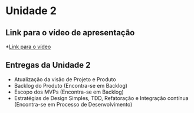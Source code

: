 # Unidade 2

## Link para o vídeo de apresentação

*[Link para o vídeo](https://youtu.be/vpBEbM1iGC8)

## Entregas da Unidade 2

- Atualização da visão de Projeto e Produto
- Backlog do Produto (Encontra-se em Backlog)
- Escopo dos MVPs (Encontra-se em Backlog)
- Estratégias de Design Simples, TDD, Refatoração e Integração contínua (Encontra-se em Processo de Desenvolvimento)
